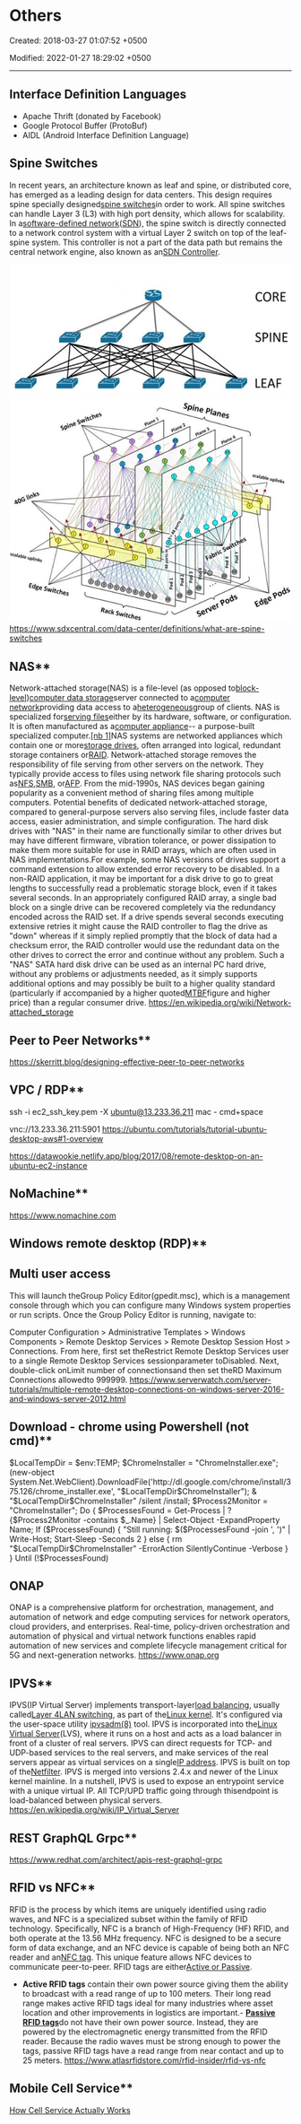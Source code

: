 # Others

Created: 2018-03-27 01:07:52 +0500

Modified: 2022-01-27 18:29:02 +0500

---

## Interface Definition Languages

- Apache Thrift (donated by Facebook)
- Google Protocol Buffer (ProtoBuf)
- AIDL (Android Interface Definition Language)

## Spine Switches

In recent years, an architecture known as leaf and spine, or distributed core, has emerged as a leading design for data centers. This design requires spine specially designed[spine switches](https://www.sdxcentral.com/data-center/what-is-networking-switch-fabric/)in order to work.
All spine switches can handle Layer 3 (L3) with high port density, which allows for scalability. In a[software-defined network](https://www.sdxcentral.com/networking/sdn/)([SDN](https://www.sdxcentral.com/networking/sdn/definitions/what-the-definition-of-software-defined-networking-sdn/)), the spine switch is directly connected to a network control system with a virtual Layer 2 switch on top of the leaf-spine system. This controller is not a part of the data path but remains the central network engine, also known as an[SDN Controller](https://www.sdxcentral.com/networking/sdn/definitions/sdn-controllers/).

![image](media/Others-image1.jpg)
![](media/Others-image2.jpg)
<https://www.sdxcentral.com/data-center/definitions/what-are-spine-switches>

## NAS**

Network-attached storage(NAS) is a file-level (as opposed to[block-level](https://en.wikipedia.org/wiki/Block_device))[computer data storage](https://en.wikipedia.org/wiki/Computer_data_storage)server connected to a[computer network](https://en.wikipedia.org/wiki/Computer_network)providing data access to a[heterogeneous](https://en.wikipedia.org/wiki/Heterogeneous_computing)group of clients. NAS is specialized for[serving files](https://en.wikipedia.org/wiki/File_server)either by its hardware, software, or configuration. It is often manufactured as a[computer appliance](https://en.wikipedia.org/wiki/Computer_appliance)-- a purpose-built specialized computer.[[nb 1]](https://en.wikipedia.org/wiki/Network-attached_storage#cite_note-1)NAS systems are networked appliances which contain one or more[storage drives](https://en.wikipedia.org/wiki/Hard_disk_drive), often arranged into logical, redundant storage containers or[RAID](https://en.wikipedia.org/wiki/RAID). Network-attached storage removes the responsibility of file serving from other servers on the network. They typically provide access to files using network file sharing protocols such as[NFS](https://en.wikipedia.org/wiki/Network_File_System_(protocol)),[SMB](https://en.wikipedia.org/wiki/Server_Message_Block), or[AFP](https://en.wikipedia.org/wiki/Apple_Filing_Protocol). From the mid-1990s, NAS devices began gaining popularity as a convenient method of sharing files among multiple computers. Potential benefits of dedicated network-attached storage, compared to general-purpose servers also serving files, include faster data access, easier administration, and simple configuration.
The hard disk drives with "NAS" in their name are functionally similar to other drives but may have different firmware, vibration tolerance, or power dissipation to make them more suitable for use in RAID arrays, which are often used in NAS implementations.For example, some NAS versions of drives support a command extension to allow extended error recovery to be disabled. In a non-RAID application, it may be important for a disk drive to go to great lengths to successfully read a problematic storage block, even if it takes several seconds. In an appropriately configured RAID array, a single bad block on a single drive can be recovered completely via the redundancy encoded across the RAID set. If a drive spends several seconds executing extensive retries it might cause the RAID controller to flag the drive as "down" whereas if it simply replied promptly that the block of data had a checksum error, the RAID controller would use the redundant data on the other drives to correct the error and continue without any problem. Such a "NAS" SATA hard disk drive can be used as an internal PC hard drive, without any problems or adjustments needed, as it simply supports additional options and may possibly be built to a higher quality standard (particularly if accompanied by a higher quoted[MTBF](https://en.wikipedia.org/wiki/MTBF)figure and higher price) than a regular consumer drive.
<https://en.wikipedia.org/wiki/Network-attached_storage>

## Peer to Peer Networks**

<https://skerritt.blog/designing-effective-peer-to-peer-networks>

## VPC / RDP**

ssh -i ec2_ssh_key.pem -X ubuntu@13.233.36.211
mac - cmd+space

vnc://13.233.36.211:5901
<https://ubuntu.com/tutorials/tutorial-ubuntu-desktop-aws#1-overview>

<https://datawookie.netlify.app/blog/2017/08/remote-desktop-on-an-ubuntu-ec2-instance>

## NoMachine**

<https://www.nomachine.com>

## Windows remote desktop (RDP)**

## Multi user access

This will launch theGroup Policy Editor(gpedit.msc), which is a management console through which you can configure many Windows system properties or run scripts.
Once the Group Policy Editor is running, navigate to:

Computer Configuration > Administrative Templates > Windows Components > Remote Desktop Services > Remote Desktop Session Host > Connections.
From here, first set theRestrict Remote Desktop Services user to a single Remote Desktop Services sessionparameter toDisabled.
Next, double-click onLimit number of connectionsand then set theRD Maximum Connections allowedto 999999.
<https://www.serverwatch.com/server-tutorials/multiple-remote-desktop-connections-on-windows-server-2016-and-windows-server-2012.html>

## Download - chrome using Powershell (not cmd)**

$LocalTempDir = $env:TEMP; $ChromeInstaller = "ChromeInstaller.exe"; (new-object System.Net.WebClient).DownloadFile('http://dl.google.com/chrome/install/375.126/chrome_installer.exe', "$LocalTempDir$ChromeInstaller"); & "$LocalTempDir$ChromeInstaller" /silent /install; $Process2Monitor = "ChromeInstaller"; Do { $ProcessesFound = Get-Process | ?{$Process2Monitor -contains $_.Name} | Select-Object -ExpandProperty Name; If ($ProcessesFound) { "Still running: $($ProcessesFound -join ', ')" | Write-Host; Start-Sleep -Seconds 2 } else { rm "$LocalTempDir$ChromeInstaller" -ErrorAction SilentlyContinue -Verbose } } Until (!$ProcessesFound)

## ONAP

ONAP is a comprehensive platform for orchestration, management, and automation of network and edge computing services for network operators, cloud providers, and enterprises. Real-time, policy-driven orchestration and automation of physical and virtual network functions enables rapid automation of new services and complete lifecycle management critical for 5G and next-generation networks.
<https://www.onap.org>

## IPVS**

IPVS(IP Virtual Server) implements transport-layer[load balancing](https://en.wikipedia.org/wiki/Load_balancing_(computing)), usually called[Layer 4](https://en.wikipedia.org/wiki/Layer_4)[LAN switching](https://en.wikipedia.org/wiki/LAN_switching), as part of the[Linux kernel](https://en.wikipedia.org/wiki/Linux_kernel). It's configured via the user-space utility [ipvsadm(8)](https://man.cx/?page=ipvsadm(8)) tool.
IPVS is incorporated into the[Linux Virtual Server](https://en.wikipedia.org/wiki/Linux_Virtual_Server)(LVS), where it runs on a host and acts as a load balancer in front of a cluster of real servers. IPVS can direct requests for TCP- and UDP-based services to the real servers, and make services of the real servers appear as virtual services on a single[IP address](https://en.wikipedia.org/wiki/IP_address). IPVS is built on top of the[Netfilter](https://en.wikipedia.org/wiki/Netfilter).
IPVS is merged into versions 2.4.x and newer of the Linux kernel mainline.
In a nutshell, IPVS is used to expose an entrypoint service with a unique virtual IP. All TCP/UPD traffic going through thisendpoint is load-balanced between physical servers.
<https://en.wikipedia.org/wiki/IP_Virtual_Server>

## REST GraphQL Grpc**

<https://www.redhat.com/architect/apis-rest-graphql-grpc>

## RFID vs NFC**

RFID is the process by which items are uniquely identified using radio waves, and NFC is a specialized subset within the family of RFID technology. Specifically, NFC is a branch of High-Frequency (HF) RFID, and both operate at the 13.56 MHz frequency. NFC is designed to be a secure form of data exchange, and an NFC device is capable of being both an NFC reader and an[NFC tag](https://www.atlasrfidstore.com/near-field-communication/). This unique feature allows NFC devices to communicate peer-to-peer.
RFID tags are either[Active or Passive](https://blog.atlasrfidstore.com/active-rfid-vs-passive-rfid).

- **Active RFID tags** contain their own power source giving them the ability to broadcast with a read range of up to 100 meters. Their long read range makes active RFID tags ideal for many industries where asset location and other improvements in logistics are important.-   [**Passive RFID tags**](https://www.atlasrfidstore.com/rfid-tags/)do not have their own power source. Instead, they are powered by the electromagnetic energy transmitted from the RFID reader. Because the radio waves must be strong enough to power the tags, passive RFID tags have a read range from near contact and up to 25 meters.
<https://www.atlasrfidstore.com/rfid-insider/rfid-vs-nfc>

## Mobile Cell Service**

[How Cell Service Actually Works](https://youtu.be/0faCad2kKeg)
